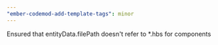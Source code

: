 ```yaml
---
"ember-codemod-add-template-tags": minor
---
```


Ensured that entityData.filePath doesn't refer to \*.hbs for components
